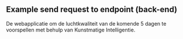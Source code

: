 
##  Example send request to endpoint (back-end)

De webapplicatie om de luchtkwaliteit van de komende 5 dagen te voorspellen met behulp van Kunstmatige Intelligentie.


